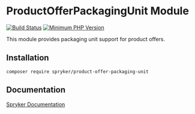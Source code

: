 # ProductOfferPackagingUnit Module
[![Build Status](https://travis-ci.org/spryker/product-offer-packaging-unit.svg)](https://travis-ci.org/spryker/product-offer-packaging-unit)
[![Minimum PHP Version](https://img.shields.io/badge/php-%3E%3D%207.2-8892BF.svg)](https://php.net/)

This module provides packaging unit support for product offers.

## Installation

```
composer require spryker/product-offer-packaging-unit
```

## Documentation

[Spryker Documentation](https://academy.spryker.com/developing_with_spryker/module_guide/modules.html)
